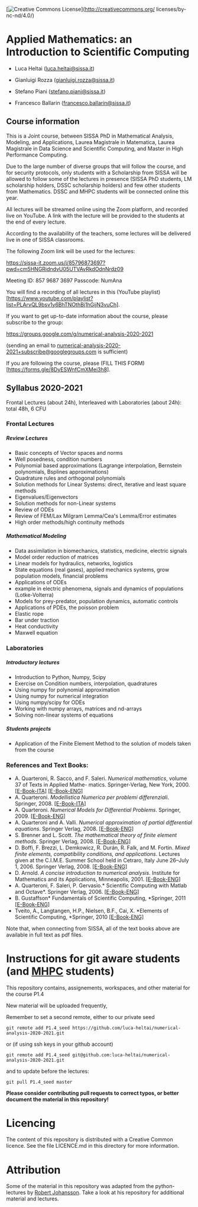  [![Creative Commons License](http://mirrors.creativecommons.org/presskit/logos/cc.logo.png)](http://creativecommons.org/
    licenses/by-nc-nd/4.0/)

# Applied Mathematics: an Introduction to Scientific Computing

- Luca Heltai (<luca.heltai@sissa.it>)
- Gianluigi Rozza (<gianluigi.rozza@sissa.it>)

- Stefano Piani (<stefano.piani@sissa.it>)
- Francesco Ballarin (<francesco.ballarin@sissa.it>)

## Course information

This is a Joint course, between SISSA PhD in Mathematical Analysis, Modeling, and Applications, Laurea Magistrale in Matematica, Laurea Magistrale in Data Science and Scientific Computing, and Master in High Performance Computing.

Due to the large number of diverse groups that will follow the course, and for security protocols, only students with a Scholarship from SISSA will be allowed to follow some of the lectures in presence (SISSA PhD students, LM scholarship holders, DSSC scholarship holders) and few other students from Mathematics. DSSC and MHPC students will be connected online this year.

All lectures will be streamed online using the Zoom platform, and recorded live on YouTube. A link with the lecture will be provided to the students at the end of every lecture.

According to the availability of the teachers, some lectures will be delivered live in one of SISSA classrooms.

The following Zoom link will be used for the lectures:

https://sissa-it.zoom.us/j/85796873697?pwd=cm5HNGRidndvU05UTVAvRkdOdnNrdz09

Meeting ID: 857 9687 3697
Passcode: NumAna

You will find a recording of all lectures in this (YouTube playlist)[https://www.youtube.com/playlist?list=PLArvQL9bsv1y6BhTNOthBj1hGijN3vuCh].

If you want to get up-to-date information about the course, please subscribe to the group:

https://groups.google.com/g/numerical-analysis-2020-2021

(sending an email to numerical-analysis-2020-2021+subscribe@googlegroups.com is sufficient)


If you are following the course, please (FILL THIS FORM)[https://forms.gle/8DyESWnfCmXMei3h8].


## Syllabus 2020-2021

Frontal Lectures (about 24h), Interleaved with Laboratories (about 24h): total 48h, 6 CFU

### Frontal Lectures

##### Review Lectures
- Basic concepts of Vector spaces and norms
- Well posedness, condition numbers
- Polynomial based approximations (Lagrange interpolation, Bernstein polynomials, Bsplines approximations)
- Quadrature rules and orthogonal polynomials
- Solution methods for Linear Systems: direct, iterative and least square methods
- Eigenvalues/Eigenvectors
- Solution methods for non-Linear systems
- Review of ODEs
- Review of FEM/Lax Milgram Lemma/Cea's Lemma/Error estimates
- High order methods/high continuity methods

##### Mathematical Modeling
- Data assimilation in biomechanics, statistics, medicine, electric signals
- Model order reduction of matrices
- Linear models for hydraulics, networks, logistics
- State equations (real gases), applied mechanics systems, grow population models, financial problems
- Applications of ODEs
- example in electric phenomena, signals and dynamics of populations (Lotke-Volterra)
- Models for prey-predator, population dynamics, automatic controls
- Applications of PDEs, the poisson problem
 - Elastic rope
 - Bar under traction
 - Heat conductivity
 - Maxwell equation

### Laboratories

##### Introductory lectures
- Introduction to Python, Numpy, Scipy
- Exercise on Condition numbers, interpolation, quadratures
- Using numpy for polynomial approximation
- Using numpy for numerical integration
- Using numpy/scipy for ODEs
- Working with numpy arrays, matrices and nd-arrays
- Solving non-linear systems of equations

##### Students projects
- Application of the Finite Element Method to the solution of models taken from the course

### References and Text Books:

-   A. Quarteroni, R. Sacco, and F. Saleri. *Numerical mathematics*,
    volume 37 of Texts in Applied Mathe- matics. Springer-Verlag, New
    York, 2000.
    [\[E-Book-ITA\]](http://dx.doi.org/10.1007/978-88-470-0818-2) [\[E-Book-ENG\]](http://dx.doi.org/10.1007/b98885)
-   A. Quarteroni. *Modellistica Numerica per problemi differenziali*.
    Springer, 2008.
    [\[E-Book-ITA\]](http://dx.doi.org/10.1007/978-88-470-0494-8)
-   A. Quarteroni. *Numerical Models for Differential Problems*.
    Springer, 2009.
    [\[E-Book-ENG\]](http://dx.doi.org/10.1007/978-88-470-1071-0)
-   A. Quarteroni and A. Valli. *Numerical approximation of partial
    differential equations*. Springer Verlag, 2008.
    [\[E-Book-ENG\]](http://dx.doi.org/10.1007/978-3-540-85268-1)
-   S. Brenner and L. Scott. *The mathematical theory of finite element
    methods*. Springer Verlag, 2008.
    [\[E-Book-ENG\]](http://dx.doi.org/10.1007/978-0-387-75934-0)
-   D. Boffi, F. Brezzi, L. Demkowicz, R. Durán, R. Falk, and M.
    Fortin. *Mixed finite elements, compatibility conditions, and
    applications*. Lectures given at the C.I.M.E. Summer School held in
    Cetraro, Italy June 26–July 1, 2006. Springer Verlag, 2008.
    [\[E-Book-ENG\]](http://dx.doi.org/10.1007/978-3-540-78319-0)
-   D. Arnold. *A concise introduction to numerical analysis*. Institute
    for Mathematics and its Applications, Minneapolis, 2001.
    [\[E-Book-ENG\]](http://www.ima.umn.edu/~arnold/597.00-01/nabook.pdf)
-   A. Quarteroni, F. Saleri, P. Gervasio.* Scientific Computing with
    Matlab and Octave*. Springer Verlag, 2006.
    [\[E-Book-ENG\]](http://www.springer.com/mathematics/computational+science+%26+engineering/book/978-3-642-45366-3)
-   B. Gustaffson* Fundamentals of Scientific Computing, *Springer,
    2011
    [\[E-Book-ENG\]](http://www.springer.com/mathematics/computational+science+%26+engineering/book/978-3-642-19494-8)
-   Tveito, A., Langtangen, H.P., Nielsen, B.F., Cai, X. *Elements of
    Scientific Computing, *Springer, 2010
    [\[E-Book-ENG\]](http://www.springer.com/mathematics/computational+science+%26+engineering/book/978-3-642-11298-0)

Note that, when connecting from SISSA, all of the text books above are
available in full text as pdf files.

# Instructions for git aware students (and [MHPC](http://www.mhpc.it) students)

This repository contains, assignements, workspaces, and other material for the course P1.4

New material will be uploaded frequently,

Remember to set a second remote, either to our private seed


	git remote add P1.4_seed https://github.com/luca-heltai/numerical-analysis-2020-2021.git

or (if using ssh keys in your github account)

	git remote add P1.4_seed git@github.com:luca-heltai/numerical-analysis-2020-2021.git

and to update before the lectures:

	git pull P1.4_seed master

**Please consider contributing pull requests to correct typos, or better document the material in this repository!**

# Licencing

The content of this repository is distributed with a Creative Common licence. See
the file LICENCE.md in this directory for more information.

# Attribution

Some of the material in this repository was adapted from the python-lectures by [Robert Johansson](https://github.com/jrjohansson/scientific-python-lectures). Take a look at his repository for additional material and lectures.

